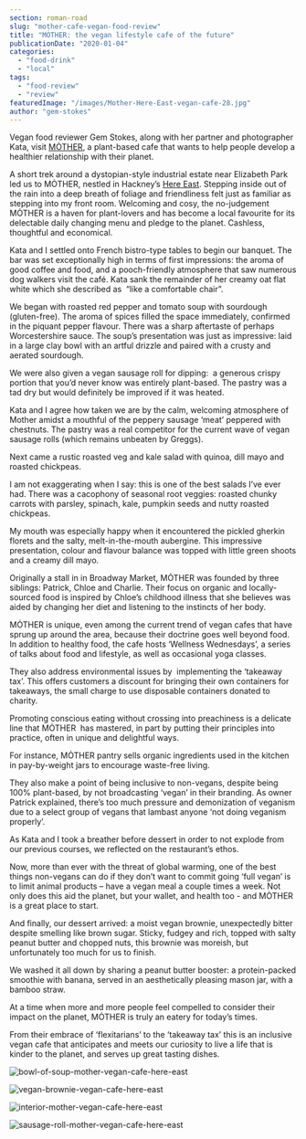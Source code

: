 ```yaml
---
section: roman-road
slug: "mother-cafe-vegan-food-review"
title: "MȮTHER: the vegan lifestyle cafe of the future"
publicationDate: "2020-01-04"
categories: 
  - "food-drink"
  - "local"
tags: 
  - "food-review"
  - "review"
featuredImage: "/images/Mother-Here-East-vegan-cafe-28.jpg"
author: "gem-stokes"
---
```


Vegan food reviewer Gem Stokes, along with her partner and photographer Kata, visit [MȮTHER](https://www.mother.works), a plant-based cafe that wants to help people develop a healthier relationship with their planet.

A short trek around a dystopian-style industrial estate near Elizabeth Park led us to MȮTHER, nestled in Hackney’s [Here East](https://hereeast.com/). Stepping inside out of the rain into a deep breath of foliage and friendliness felt just as familiar as stepping into my front room. Welcoming and cosy, the no-judgement MȮTHER is a haven for plant-lovers and has become a local favourite for its delectable daily changing menu and pledge to the planet. Cashless, thoughtful and economical. 

Kata and I settled onto French bistro-type tables to begin our banquet. The bar was set exceptionally high in terms of first impressions: the aroma of good coffee and food, and a pooch-friendly atmosphere that saw numerous dog walkers visit the café. Kata sank the remainder of her creamy oat flat white which she described as  “like a comfortable chair”.

We began with roasted red pepper and tomato soup with sourdough (gluten-free). The aroma of spices filled the space immediately, confirmed in the piquant pepper flavour. There was a sharp aftertaste of perhaps Worcestershire sauce. The soup’s presentation was just as impressive: laid in a large clay bowl with an artful drizzle and paired with a crusty and aerated sourdough.

We were also given a vegan sausage roll for dipping:  a generous crispy portion that you’d never know was entirely plant-based. The pastry was a tad dry but would definitely be improved if it was heated.

Kata and I agree how taken we are by the calm, welcoming atmosphere of Mother amidst a mouthful of the peppery sausage ‘meat’ peppered with chestnuts. The pastry was a real competitor for the current wave of vegan sausage rolls (which remains unbeaten by Greggs).

Next came a rustic roasted veg and kale salad with quinoa, dill mayo and roasted chickpeas. 

I am not exaggerating when I say: this is one of the best salads I’ve ever had. There was a cacophony of seasonal root veggies: roasted chunky carrots with parsley, spinach, kale, pumpkin seeds and nutty roasted chickpeas. 

My mouth was especially happy when it encountered the pickled gherkin florets and the salty, melt-in-the-mouth aubergine. This impressive presentation, colour and flavour balance was topped with little green shoots and a creamy dill mayo. 

Originally a stall in in Broadway Market, MȮTHER was founded by three siblings: Patrick, Chloe and Charlie. Their focus on organic and locally-sourced food is inspired by Chloe’s childhood illness that she believes was aided by changing her diet and listening to the instincts of her body.

MȮTHER is unique, even among the current trend of vegan cafes that have sprung up around the area, because their doctrine goes well beyond food.  In addition to healthy food, the cafe hosts ‘Wellness Wednesdays’, a series of talks about food and lifestyle, as well as occasional yoga classes.

They also address environmental issues by  implementing the ‘takeaway tax’. This offers customers a discount for bringing their own containers for takeaways, the small charge to use disposable containers donated to charity.

Promoting conscious eating without crossing into preachiness is a delicate line that MȮTHER  has mastered, in part by putting their principles into practice, often in unique and delightful ways.

For instance, MȮTHER pantry sells organic ingredients used in the kitchen in pay-by-weight jars to encourage waste-free living.

They also make a point of being inclusive to non-vegans, despite being 100% plant-based, by not broadcasting ‘vegan’ in their branding. As owner Patrick explained, there’s too much pressure and demonization of veganism due to a select group of vegans that lambast anyone ‘not doing veganism properly’. 

As Kata and I took a breather before dessert in order to not explode from our previous courses, we reflected on the restaurant’s ethos.

Now, more than ever with the threat of global warming, one of the best things non-vegans can do if they don’t want to commit going ‘full vegan’ is to limit animal products – have a vegan meal a couple times a week. Not only does this aid the planet, but your wallet, and health too - and MȮTHER is a great place to start.

And finally, our dessert arrived: a moist vegan brownie, unexpectedly bitter despite smelling like brown sugar. Sticky, fudgey and rich, topped with salty peanut butter and chopped nuts, this brownie was moreish, but unfortunately too much for us to finish.

We washed it all down by sharing a peanut butter booster: a protein-packed smoothie with banana, served in an aesthetically pleasing mason jar, with a bamboo straw.

At a time when more and more people feel compelled to consider their impact on the planet, MȮTHER is truly an eatery for today’s times.

From their embrace of ‘flexitarians’ to the ‘takeaway tax’ this is an inclusive vegan cafe that anticipates and meets our curiosity to live a life that is kinder to the planet, and serves up great tasting dishes.

![bowl-of-soup-mother-vegan-cafe-here-east](/images/Mother-Here-East-vegan-cafe-4-1024x762.jpg)

![vegan-brownie-vegan-cafe-here-east](/images/Mother-Here-East-vegan-cafe-27-1024x683.jpg)

![interior-mother-vegan-cafe-here-east](/images/Mother-Here-East-vegan-cafe-11-1024x683.jpg)

![sausage-roll-mother-vegan-cafe-here-east](/images/Mother-Here-East-vegan-cafe-9-1024x683.jpg)

